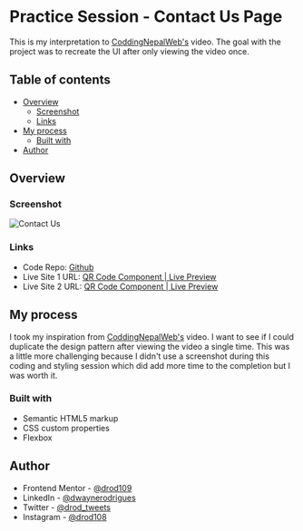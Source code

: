 # Practice Session - Contact Us Page

This is my interpretation to [CoddingNepalWeb's](https://www.youtube.com/watch?v=eUMqJMkwOBY) video. The goal with the project was to recreate the UI after only viewing the video once.

## Table of contents

- [Overview](#overview)
  - [Screenshot](#screenshot)
  - [Links](#links)
- [My process](#my-process)
  - [Built with](#built-with)
- [Author](#author)

## Overview

### Screenshot

![Contact Us](https://i.postimg.cc/25P9r73S/Screenshot-2024-01-01-075944.png)

### Links

- Code Repo: [Github](https://github.com/drod109/contact-us)
- Live Site 1 URL: [QR Code Component | Live Preview](https://drod109.github.io/contact-us/)
- Live Site 2 URL: [QR Code Component | Live Preview](https://codepen.io/drodrigues/pen/YzBmdWd)

## My process

I took my inspiration from [CoddingNepalWeb's](https://www.youtube.com/watch?v=eUMqJMkwOBY) video. I want to see if I could duplicate the design pattern after viewing the video a single time. This was a little more challenging because I didn't use a screenshot during this coding and styling session which did add more time to the completion but I was worth it.

### Built with

- Semantic HTML5 markup
- CSS custom properties
- Flexbox

## Author

- Frontend Mentor - [@drod109](https://www.frontendmentor.io/profile/drod109)
- LinkedIn - [@dwaynerodrigues](https://www.linkedin.com/in/dwaynerodrigues/)
- Twitter - [@drod_tweets](https://www.twitter.com/drod_tweets)
- Instagram - [@drod108](https://www.instagram.com/drod108/)
